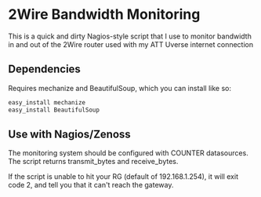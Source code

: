 2Wire Bandwidth Monitoring
==========================
This is a quick and dirty Nagios-style script that I use to monitor bandwidth in and out of the 2Wire router used with my ATT Uverse internet connection

Dependencies
------------
Requires mechanize and BeautifulSoup, which you can install like so:
```bash    
easy_install mechanize    
easy_install BeautifulSoup
```
Use with Nagios/Zenoss
---------------
The monitoring system should be configured with COUNTER datasources. The script returns transmit_bytes and receive_bytes.

If the script is unable to hit your RG (default of 192.168.1.254), it will exit code 2, and tell you that it can't reach the gateway.
  